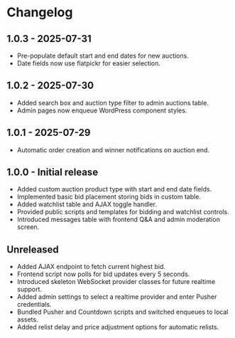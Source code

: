 # Changelog

## 1.0.3 - 2025-07-31
- Pre-populate default start and end dates for new auctions.
- Date fields now use flatpickr for easier selection.

## 1.0.2 - 2025-07-30
- Added search box and auction type filter to admin auctions table.
- Admin pages now enqueue WordPress component styles.

## 1.0.1 - 2025-07-29
- Automatic order creation and winner notifications on auction end.

## 1.0.0 - Initial release
- Added custom auction product type with start and end date fields.
- Implemented basic bid placement storing bids in custom table.
- Added watchlist table and AJAX toggle handler.
- Provided public scripts and templates for bidding and watchlist controls.
- Introduced messages table with frontend Q&A and admin moderation screen.

## Unreleased
- Added AJAX endpoint to fetch current highest bid.
- Frontend script now polls for bid updates every 5 seconds.
- Introduced skeleton WebSocket provider classes for future realtime support.
- Added admin settings to select a realtime provider and enter Pusher credentials.
- Bundled Pusher and Countdown scripts and switched enqueues to local assets.
- Added relist delay and price adjustment options for automatic relists.

